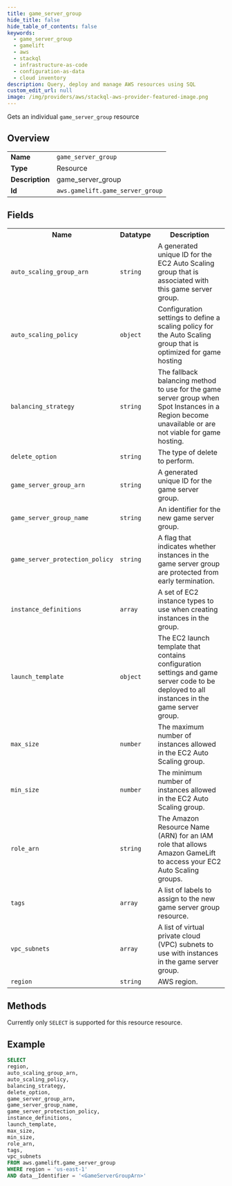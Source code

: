 ```yaml
---
title: game_server_group
hide_title: false
hide_table_of_contents: false
keywords:
  - game_server_group
  - gamelift
  - aws
  - stackql
  - infrastructure-as-code
  - configuration-as-data
  - cloud inventory
description: Query, deploy and manage AWS resources using SQL
custom_edit_url: null
image: /img/providers/aws/stackql-aws-provider-featured-image.png
---
```

Gets an individual <code>game_server_group</code> resource

## Overview
<table><tbody>
<tr><td><b>Name</b></td><td><code>game_server_group</code></td></tr>
<tr><td><b>Type</b></td><td>Resource</td></tr>
<tr><td><b>Description</b></td><td>game_server_group</td></tr>
<tr><td><b>Id</b></td><td><code>aws.gamelift.game_server_group</code></td></tr>
</tbody></table>

## Fields
<table><tbody>
<tr><th>Name</th><th>Datatype</th><th>Description</th></tr>
<tr><td><code>auto_scaling_group_arn</code></td><td><code>string</code></td><td>A generated unique ID for the EC2 Auto Scaling group that is associated with this game server group.</td></tr>
<tr><td><code>auto_scaling_policy</code></td><td><code>object</code></td><td>Configuration settings to define a scaling policy for the Auto Scaling group that is optimized for game hosting</td></tr>
<tr><td><code>balancing_strategy</code></td><td><code>string</code></td><td>The fallback balancing method to use for the game server group when Spot Instances in a Region become unavailable or are not viable for game hosting.</td></tr>
<tr><td><code>delete_option</code></td><td><code>string</code></td><td>The type of delete to perform.</td></tr>
<tr><td><code>game_server_group_arn</code></td><td><code>string</code></td><td>A generated unique ID for the game server group.</td></tr>
<tr><td><code>game_server_group_name</code></td><td><code>string</code></td><td>An identifier for the new game server group.</td></tr>
<tr><td><code>game_server_protection_policy</code></td><td><code>string</code></td><td>A flag that indicates whether instances in the game server group are protected from early termination.</td></tr>
<tr><td><code>instance_definitions</code></td><td><code>array</code></td><td>A set of EC2 instance types to use when creating instances in the group.</td></tr>
<tr><td><code>launch_template</code></td><td><code>object</code></td><td>The EC2 launch template that contains configuration settings and game server code to be deployed to all instances in the game server group.</td></tr>
<tr><td><code>max_size</code></td><td><code>number</code></td><td>The maximum number of instances allowed in the EC2 Auto Scaling group.</td></tr>
<tr><td><code>min_size</code></td><td><code>number</code></td><td>The minimum number of instances allowed in the EC2 Auto Scaling group.</td></tr>
<tr><td><code>role_arn</code></td><td><code>string</code></td><td>The Amazon Resource Name (ARN) for an IAM role that allows Amazon GameLift to access your EC2 Auto Scaling groups.</td></tr>
<tr><td><code>tags</code></td><td><code>array</code></td><td>A list of labels to assign to the new game server group resource.</td></tr>
<tr><td><code>vpc_subnets</code></td><td><code>array</code></td><td>A list of virtual private cloud (VPC) subnets to use with instances in the game server group.</td></tr>
<tr><td><code>region</code></td><td><code>string</code></td><td>AWS region.</td></tr>

</tbody></table>

## Methods
Currently only <code>SELECT</code> is supported for this resource resource.

## Example
```sql
SELECT
region,
auto_scaling_group_arn,
auto_scaling_policy,
balancing_strategy,
delete_option,
game_server_group_arn,
game_server_group_name,
game_server_protection_policy,
instance_definitions,
launch_template,
max_size,
min_size,
role_arn,
tags,
vpc_subnets
FROM aws.gamelift.game_server_group
WHERE region = 'us-east-1'
AND data__Identifier = '<GameServerGroupArn>'
```
